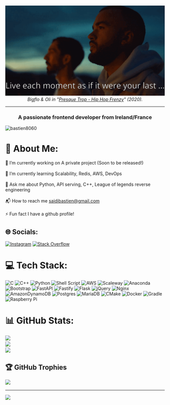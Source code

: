 <p align="center">
  <img src="https://github.com/bastien8060/bastien8060/blob/main/bastien8060_banner.gif?raw=true" /><br>
<em>Bigflo & Oli in "<a href="https://www.imdb.com/title/tt13161318">Presque Trop - Hip Hop Frenzy</a>" (2020).</em>
</p>

<hr>

<h3 align="center">A passionate frontend developer from Ireland/France</h3>

<p align="left"> <img src="https://komarev.com/ghpvc/?username=bastien8060&label=Profile%20views&color=0e75b6&style=flat" alt="bastien8060" /> </p>

# 💫 About Me:

🔭 I’m currently working on A private project (Soon to be released!)<br><br>🌱 I’m currently learning Scalability, Redis, AWS, DevOps<br><br>💬 Ask me about Python, API serving, C++, League of legends reverse engineering<br><br>📬 How to reach me saidibastien@gmail.com<br><br>⚡ Fun fact I have a github profile!


## 🌐 Socials:
[![Instagram](https://img.shields.io/badge/Instagram-%23E4405F.svg?logo=Instagram&logoColor=white)](https://instagram.com/bstnccs) [![Stack Overflow](https://img.shields.io/badge/-Stackoverflow-FE7A16?logo=stack-overflow&logoColor=white)](https://stackoverflow.com/users/11980232) 

# 💻 Tech Stack:
![C](https://img.shields.io/badge/c-%2300599C.svg?style=for-the-badge&logo=c&logoColor=white) ![C++](https://img.shields.io/badge/c++-%2300599C.svg?style=for-the-badge&logo=c%2B%2B&logoColor=white) ![Python](https://img.shields.io/badge/python-3670A0?style=for-the-badge&logo=python&logoColor=ffdd54) ![Shell Script](https://img.shields.io/badge/shell_script-%23121011.svg?style=for-the-badge&logo=gnu-bash&logoColor=white) ![AWS](https://img.shields.io/badge/AWS-%23FF9900.svg?style=for-the-badge&logo=amazon-aws&logoColor=white) ![Scaleway](https://img.shields.io/badge/SCALEWAY-%234f0599.svg?style=for-the-badge&logo=scaleway&logoColor=white) ![Anaconda](https://img.shields.io/badge/Anaconda-%2344A833.svg?style=for-the-badge&logo=anaconda&logoColor=white) ![Bootstrap](https://img.shields.io/badge/bootstrap-%23563D7C.svg?style=for-the-badge&logo=bootstrap&logoColor=white) ![FastAPI](https://img.shields.io/badge/FastAPI-005571?style=for-the-badge&logo=fastapi) ![Fastify](https://img.shields.io/badge/fastify-%23000000.svg?style=for-the-badge&logo=fastify&logoColor=white) ![Flask](https://img.shields.io/badge/flask-%23000.svg?style=for-the-badge&logo=flask&logoColor=white) ![jQuery](https://img.shields.io/badge/jquery-%230769AD.svg?style=for-the-badge&logo=jquery&logoColor=white) ![Nginx](https://img.shields.io/badge/nginx-%23009639.svg?style=for-the-badge&logo=nginx&logoColor=white) ![AmazonDynamoDB](https://img.shields.io/badge/Amazon%20DynamoDB-4053D6?style=for-the-badge&logo=Amazon%20DynamoDB&logoColor=white) ![Postgres](https://img.shields.io/badge/postgres-%23316192.svg?style=for-the-badge&logo=postgresql&logoColor=white) ![MariaDB](https://img.shields.io/badge/MariaDB-003545?style=for-the-badge&logo=mariadb&logoColor=white) ![CMake](https://img.shields.io/badge/CMake-%23008FBA.svg?style=for-the-badge&logo=cmake&logoColor=white) ![Docker](https://img.shields.io/badge/docker-%230db7ed.svg?style=for-the-badge&logo=docker&logoColor=white) ![Gradle](https://img.shields.io/badge/Gradle-02303A.svg?style=for-the-badge&logo=Gradle&logoColor=white) ![Raspberry Pi](https://img.shields.io/badge/-RaspberryPi-C51A4A?style=for-the-badge&logo=Raspberry-Pi)
# 📊 GitHub Stats:
![](https://github-readme-stats.vercel.app/api?username=bastien8060&theme=midnight-purple&hide_border=false&include_all_commits=false&count_private=true)<br/>
![](https://github-readme-streak-stats.herokuapp.com/?user=bastien8060&theme=midnight-purple&hide_border=false)<br/>
![](https://github-readme-stats.vercel.app/api/top-langs/?username=bastien8060&theme=midnight-purple&hide_border=false&include_all_commits=false&count_private=true&layout=compact)

## 🏆 GitHub Trophies
![](https://github-profile-trophy.vercel.app/?username=bastien8060&theme=discord&no-frame=true&no-bg=false&margin-w=4)

---
[![](https://visitcount.itsvg.in/api?id=bastien8060&icon=0&color=1)](https://visitcount.itsvg.in)
